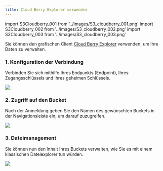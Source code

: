 ```yaml
---
title: Cloud Berry Explorer verwenden
---
```

import S3Cloudberry_001 from '../images/S3_cloudberry_001.png'
import S3Cloudberry_002 from '../images/S3_cloudberry_002.png'
import S3Cloudberry_003 from '../images/S3_cloudberry_003.png'

Sie können den grafischen Client [Cloud Berry Explorer](https://www.msp360.com/explorer/) verwenden, um Ihre Daten zu verwalten.

### 1. Konfiguration der Verbindung

Verbinden Sie sich mithilfe Ihres Endpunkts (Endpoint), Ihres Zugangsschlüssels und Ihres geheimen Schlüssels.

<img src={S3Cloudberry_001} />

### 2. Zugriff auf den Bucket

Nach der Anmeldung geben Sie den Namen des gewünschten Buckets in der Navigationsleiste ein, um darauf zuzugreifen.

<img src={S3Cloudberry_002} />

### 3. Dateimanagement

Sie können nun den Inhalt Ihres Buckets verwalten, wie Sie es mit einem klassischen Dateiexplorer tun würden.

<img src={S3Cloudberry_003} />